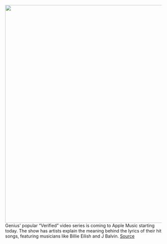 <img src='https://cdn.vox-cdn.com/thumbor/JKVPDs6ZqSmB3icR-BiZXvcz5E4=/0x0:1178x786/1200x800/filters:focal(495x299:683x487)/cdn.vox-cdn.com/uploads/chorus_image/image/66250047/image.0.jpg' width='700px' /><br/>
Genius' popular “Verified” video series is coming to Apple Music starting today. The show has artists explain the meaning behind the lyrics of their hit songs, featuring musicians like Billie Eilish and J Balvin.
<a href='https://www.theverge.com/2020/2/4/21120625/genius-verified-video-series-apple-music-alec-benjamin-yung-baby-tate'> Source <a/>